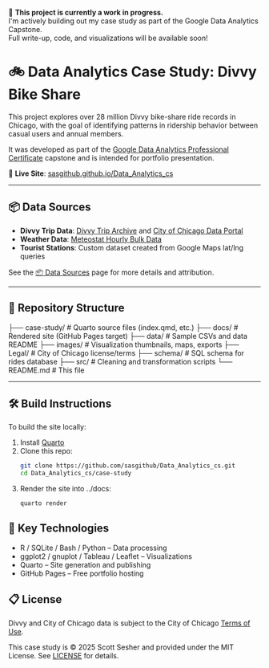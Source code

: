 🚧 **This project is currently a work in progress.**  
I'm actively building out my case study as part of the Google Data Analytics Capstone.  
Full write-up, code, and visualizations will be available soon!

# 🚲 Data Analytics Case Study: Divvy Bike Share

This project explores over 28 million Divvy bike-share ride records in Chicago, with the goal of identifying patterns in ridership behavior between casual users and annual members.

It was developed as part of the [Google Data Analytics Professional Certificate](https://www.coursera.org/professional-certificates/google-data-analytics) capstone and is intended for portfolio presentation.

🔗 **Live Site**: [sasgithub.github.io/Data_Analytics_cs](https://sasgithub.github.io/Data_Analytics_cs/)

---

## 📦 Data Sources

- **Divvy Trip Data**: [Divvy Trip Archive](https://divvy-tripdata.s3.amazonaws.com/index.html) and [City of Chicago Data Portal](https://data.cityofchicago.org/Transportation/Divvy-Trips/fg6s-gzvg/about_data)
- **Weather Data**: [Meteostat Hourly Bulk Data](https://bulk.meteostat.net/v2/hourly/72534.csv.gz)
- **Tourist Stations**: Custom dataset created from Google Maps lat/lng queries

See the [📦 Data Sources](https://sasgithub.github.io/Data_Analytics_cs/data.html) page for more details and attribution.

---

## 📁 Repository Structure

├── case-study/ # Quarto source files (index.qmd, etc.)
├── docs/ # Rendered site (GitHub Pages target)
├── data/ # Sample CSVs and data README
├── images/ # Visualization thumbnails, maps, exports
├── Legal/ # City of Chicago license/terms
├── schema/ # SQL schema for rides database
├── src/ # Cleaning and transformation scripts
└── README.md # This file

---

## 🛠️ Build Instructions

To build the site locally:

1. Install [Quarto](https://quarto.org/docs/get-started/)
2. Clone this repo:
   ```bash
   git clone https://github.com/sasgithub/Data_Analytics_cs.git
   cd Data_Analytics_cs/case-study
   ```
3. Render the site into ../docs:
   ```bash
   quarto render
   ```

## 🧠 Key Technologies

- R / SQLite / Bash / Python – Data processing
- ggplot2 / gnuplot / Tableau / Leaflet – Visualizations
- Quarto – Site generation and publishing
- GitHub Pages – Free portfolio hosting

## 📋 License

Divvy and City of Chicago data is subject to the City of Chicago [Terms of Use](Legal/City_of_Chicago_disclaimer.txt).

This case study is © 2025 Scott Sesher and provided under the MIT License. See [LICENSE](LICENSE) for details.
